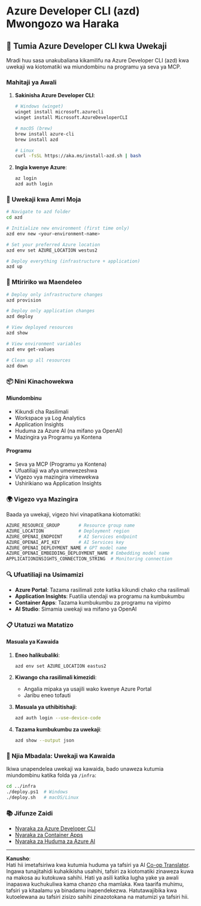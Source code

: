 <!--
CO_OP_TRANSLATOR_METADATA:
{
  "original_hash": "3ef1c97c5c40577da3be422d29276383",
  "translation_date": "2025-09-30T12:25:42+00:00",
  "source_file": "azd/README.md",
  "language_code": "sw"
}
-->
# Azure Developer CLI (azd) Mwongozo wa Haraka

## 🚀 Tumia Azure Developer CLI kwa Uwekaji

Mradi huu sasa unakubaliana kikamilifu na Azure Developer CLI (azd) kwa uwekaji wa kiotomatiki wa miundombinu na programu ya seva ya MCP.

### Mahitaji ya Awali

1. **Sakinisha Azure Developer CLI**:
   ```bash
   # Windows (winget)
   winget install microsoft.azurecli
   winget install Microsoft.AzureDeveloperCLI
   
   # macOS (brew)
   brew install azure-cli
   brew install azd
   
   # Linux
   curl -fsSL https://aka.ms/install-azd.sh | bash
   ```

2. **Ingia kwenye Azure**:
   ```bash
   az login
   azd auth login
   ```

### 🎯 Uwekaji kwa Amri Moja

```bash
# Navigate to azd folder
cd azd

# Initialize new environment (first time only)
azd env new <your-environment-name>

# Set your preferred Azure location
azd env set AZURE_LOCATION westus2

# Deploy everything (infrastructure + application)
azd up
```

### 🔧 Mtiririko wa Maendeleo

```bash
# Deploy only infrastructure changes
azd provision

# Deploy only application changes  
azd deploy

# View deployed resources
azd show

# View environment variables
azd env get-values

# Clean up all resources
azd down
```

### 📦 Nini Kinachowekwa

#### **Miundombinu**
- Kikundi cha Rasilimali
- Workspace ya Log Analytics  
- Application Insights
- Huduma za Azure AI (na mifano ya OpenAI)
- Mazingira ya Programu ya Kontena

#### **Programu**
- Seva ya MCP (Programu ya Kontena)
- Ufuatiliaji wa afya umewezeshwa
- Vigezo vya mazingira vimewekwa
- Ushirikiano wa Application Insights

### 🌍 Vigezo vya Mazingira

Baada ya uwekaji, vigezo hivi vinapatikana kiotomatiki:

```bash
AZURE_RESOURCE_GROUP       # Resource group name
AZURE_LOCATION             # Deployment region
AZURE_OPENAI_ENDPOINT      # AI Services endpoint
AZURE_OPENAI_API_KEY       # AI Services key
AZURE_OPENAI_DEPLOYMENT_NAME # GPT model name
AZURE_OPENAI_EMBEDDING_DEPLOYMENT_NAME # Embedding model name
APPLICATIONINSIGHTS_CONNECTION_STRING  # Monitoring connection
```

### 🔍 Ufuatiliaji na Usimamizi

- **Azure Portal**: Tazama rasilimali zote katika kikundi chako cha rasilimali
- **Application Insights**: Fuatilia utendaji wa programu na kumbukumbu
- **Container Apps**: Tazama kumbukumbu za programu na vipimo
- **AI Studio**: Simamia uwekaji wa mifano ya OpenAI

### 📋 Utatuzi wa Matatizo

#### **Masuala ya Kawaida**

1. **Eneo halikubaliki**:
   ```bash
   azd env set AZURE_LOCATION eastus2
   ```

2. **Kiwango cha rasilimali kimezidi**:
   - Angalia mipaka ya usajili wako kwenye Azure Portal
   - Jaribu eneo tofauti

3. **Masuala ya uthibitishaji**:
   ```bash
   azd auth login --use-device-code
   ```

4. **Tazama kumbukumbu za uwekaji**:
   ```bash
   azd show --output json
   ```

### 🔄 Njia Mbadala: Uwekaji wa Kawaida

Ikiwa unapendelea uwekaji wa kawaida, bado unaweza kutumia miundombinu katika folda ya `/infra`:

```bash
cd ../infra
./deploy.ps1  # Windows
./deploy.sh   # macOS/Linux
```

### 📚 Jifunze Zaidi

- [Nyaraka za Azure Developer CLI](https://docs.microsoft.com/azure/developer/azure-developer-cli/)
- [Nyaraka za Container Apps](https://docs.microsoft.com/azure/container-apps/)
- [Nyaraka za Huduma za Azure AI](https://docs.microsoft.com/azure/ai-services/)

---

**Kanusho**:  
Hati hii imetafsiriwa kwa kutumia huduma ya tafsiri ya AI [Co-op Translator](https://github.com/Azure/co-op-translator). Ingawa tunajitahidi kuhakikisha usahihi, tafsiri za kiotomatiki zinaweza kuwa na makosa au kutokuwa sahihi. Hati ya asili katika lugha yake ya awali inapaswa kuchukuliwa kama chanzo cha mamlaka. Kwa taarifa muhimu, tafsiri ya kitaalamu ya binadamu inapendekezwa. Hatutawajibika kwa kutoelewana au tafsiri zisizo sahihi zinazotokana na matumizi ya tafsiri hii.